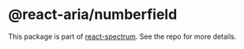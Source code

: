 # @react-aria/numberfield

This package is part of [react-spectrum](https://github.com/adobe-private/react-spectrum-v3). See the repo for more details.
